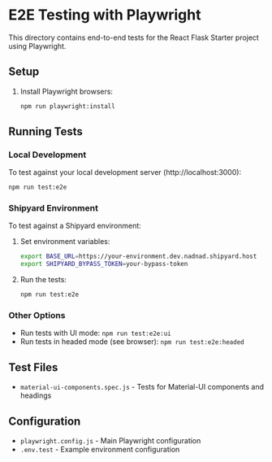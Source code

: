 # E2E Testing with Playwright

This directory contains end-to-end tests for the React Flask Starter project using Playwright.

## Setup

1. Install Playwright browsers:
   ```bash
   npm run playwright:install
   ```

## Running Tests

### Local Development
To test against your local development server (http://localhost:3000):
```bash
npm run test:e2e
```

### Shipyard Environment
To test against a Shipyard environment:

1. Set environment variables:
   ```bash
   export BASE_URL=https://your-environment.dev.nadnad.shipyard.host
   export SHIPYARD_BYPASS_TOKEN=your-bypass-token
   ```

2. Run the tests:
   ```bash
   npm run test:e2e
   ```

### Other Options
- Run tests with UI mode: `npm run test:e2e:ui`
- Run tests in headed mode (see browser): `npm run test:e2e:headed`

## Test Files

- `material-ui-components.spec.js` - Tests for Material-UI components and headings

## Configuration

- `playwright.config.js` - Main Playwright configuration
- `.env.test` - Example environment configuration